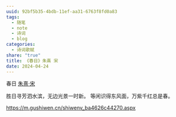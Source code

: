 ```yaml
---
uuid: 92bf5b35-4bdb-11ef-aa31-6763f8fd0a83
tags:
  - 随笔
  - note
  - 诗词
  - blog
categories:
  - 诗词歌赋
share: "true"
title: 《春日》朱熹 宋
date: 2024-04-24
---
```

春日
[朱熹·宋](2%20Aera/人物/古代/朱熹·宋.md)

胜日寻芳泗水滨，无边光景一时新。
等闲识得东风面，万紫千红总是春。


https://m.gushiwen.cn/shiwenv_ba4626c44270.aspx
